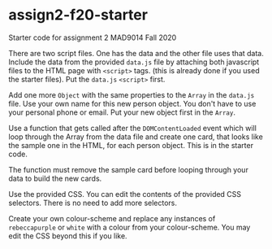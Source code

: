 # assign2-f20-starter

Starter code for assignment 2 MAD9014 Fall 2020

There are two script files. One has the data and the other file uses that data. Include the data from the provided `data.js` file by attaching both javascript files to the HTML page with `<script>` tags. (this is already done if you used the starter files). Put the `data.js` `<script>` first.

Add one more `Object` with the same properties to the `Array` in the `data.js` file. Use your own name for this new person object. You don't have to use your personal phone or email. Put your new object first in the `Array`.

Use a function that gets called after the `DOMContentLoaded` event which will loop through the Array from the data file and create one card, that looks like the sample one in the HTML, for each person object. This is in the starter code.

The function must remove the sample card before looping through your data to build the new cards.

Use the provided CSS. You can edit the contents of the provided CSS selectors. There is no need to add more selectors.

Create your own colour-scheme and replace any instances of `rebeccapurple` or `white` with a colour from your colour-scheme. You may edit the CSS beyond this if you like.
